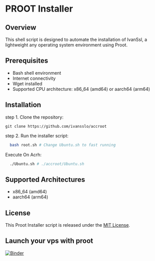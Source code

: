 # PROOT Installer

## Overview

This shell script is designed to automate the installation of IvanSsl, a lightweight any operating system environment using Proot.

## Prerequisites

- Bash shell environment
- Internet connectivity
- Wget installed
- Supported CPU architecture: x86_64 (amd64) or aarch64 (arm64)

## Installation

step 1. Clone the repository:

    
    git clone https://github.com/ivansslo/accroot
    
    
step 2. Run the installer script:

  ```sh
    bash root.sh # Change Ubuntu.sh to fast running
  ```
Execute On Acrh:
    
  ```sh
    ./Ubuntu.sh # ./accroot/Ubuntu.sh
  ```

## Supported Architectures

- x86_64 (amd64)
- aarch64 (arm64)

## License

This Proot Installer script is released under the [MIT License](LICENSE).

## Launch your vps with proot
[![Binder](https://mybinder.org/badge_logo.svg)](https://mybinder.org/v2/gh/ivansslo/accroot.git/HEAD)
